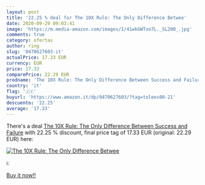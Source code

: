 ```yaml
---
layout: post
title: '22.25 % deal for The 10X Rule: The Only Difference Betwee'
date: 2020-09-29 09:03:41
image: 'https://m.media-amazon.com/images/I/41wkGWTxo7L._SL200_.jpg'
comments: true
category: ofertas
author: ring
slug: '0470627603-it'
actualPrice: 17.33 EUR
currency: EUR
price: 17.33
comparePrice: 22.29 EUR
prodname: 'The 10X Rule: The Only Difference Between Success and Failure'
country: 'it'
flag: '🇮🇹'
buyurl: 'https://www.amazon.it/dp/0470627603/?tag=tolees00-21'
descuento: '22.25'
average: '17.33'
---
```


There's a deal [The 10X Rule: The Only Difference Between Success and Failure](https://www.amazon.it/dp/0470627603/?tag=tolees00-21)  with  22.25 % discount, final price tag of  17.33 EUR (original: 22.29 EUR) here:

[![The 10X Rule: The Only Difference Betwee](https://m.media-amazon.com/images/I/41wkGWTxo7L._SL200_.jpg)](https://www.amazon.it/dp/0470627603/?tag=tolees00-21)

ℹ️:


[Buy it now!!](https://www.amazon.it/dp/0470627603/?tag=tolees00-21)
